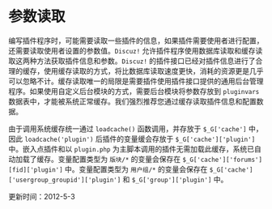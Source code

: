 # 参数读取
编写插件程序时，可能需要读取一些插件的信息，如果插件需要使用者进行配置，还需要读取使用者设置的参数值。`Discuz!` 允许插件程序使用数据库读取和缓存读取这两种方法获取插件信息和参数。`Discuz!` 的插件接口已经对插件信息进行了合理的缓存，使用缓存读取的方式，将比数据库读取速度更快，消耗的资源更是几乎可以忽略不计。缓存读取唯一的局限是需要插件使用插件接口提供的通用后台管理程序。如果使用自定义后台模块的方式，需要后台模块将参数存放到 `pluginvars` 数据表中，才能被系统正常缓存。我们强烈推荐您通过缓存读取插件信息和配置数据。 

由于调用系统缓存统一通过 `loadcache()` 函数调用，并存放于 `$_G['cache']` 中，因此 `loadcache('plugin')` 后插件的变量缓会存放于 `$_G['cache']['plugin']` 中。嵌入点插件和以 `plugin.php` 为主脚本调用的插件无需加载此缓存，系统已自动加载了缓存。变量配置类型为 `版块/*` 的变量会保存在 `$_G['cache']['forums'][fid]['plugin']` 中。变量配置类型为 `用户组/*` 的变量会保存在 `$_G['cache']['usergroup_groupid']['plugin']` 和 `$_G['group']['plugin']` 中。 

更新时间：2012-5-3

